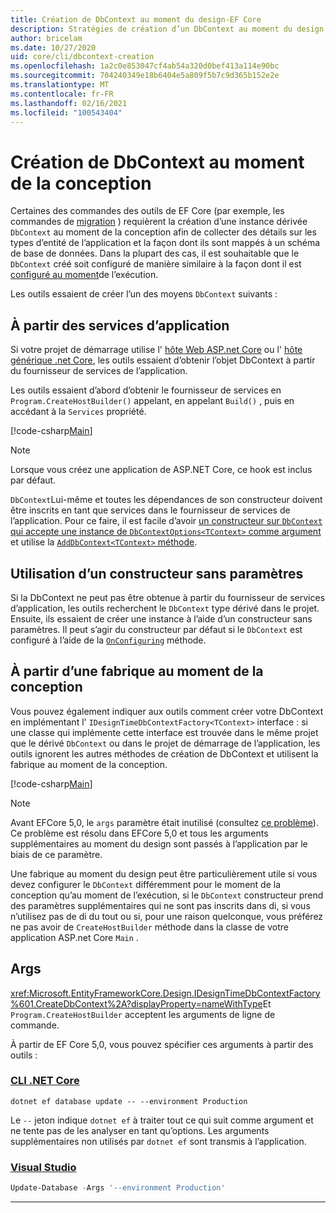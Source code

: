 ```yaml
---
title: Création de DbContext au moment du design-EF Core
description: Stratégies de création d’un DbContext au moment du design avec Entity Framework Core
author: bricelam
ms.date: 10/27/2020
uid: core/cli/dbcontext-creation
ms.openlocfilehash: 1a2c0e853047cf4ab54a320d0bef413a114e90bc
ms.sourcegitcommit: 704240349e18b6404e5a809f5b7c9d365b152e2e
ms.translationtype: MT
ms.contentlocale: fr-FR
ms.lasthandoff: 02/16/2021
ms.locfileid: "100543404"
---
```

# <a name="design-time-dbcontext-creation"></a>Création de DbContext au moment de la conception

Certaines des commandes des outils de EF Core (par exemple, les commandes de [migration][1] ) requièrent la création d’une instance dérivée `DbContext` au moment de la conception afin de collecter des détails sur les types d’entité de l’application et la façon dont ils sont mappés à un schéma de base de données. Dans la plupart des cas, il est souhaitable que le `DbContext` créé soit configuré de manière similaire à la façon dont il est [configuré au moment][2]de l’exécution.

Les outils essaient de créer l’un des moyens `DbContext` suivants :

## <a name="from-application-services"></a>À partir des services d’application

Si votre projet de démarrage utilise l' [hôte Web ASP.net Core][3] ou l' [hôte générique .net Core][4], les outils essaient d’obtenir l’objet DbContext à partir du fournisseur de services de l’application.

Les outils essaient d’abord d’obtenir le fournisseur de services en `Program.CreateHostBuilder()` appelant, en appelant `Build()` , puis en accédant à la `Services` propriété.

[!code-csharp[Main](../../../samples/core/Miscellaneous/CommandLine/ApplicationService.cs#ApplicationService)]

> [!NOTE]
> Lorsque vous créez une application de ASP.NET Core, ce hook est inclus par défaut.

`DbContext`Lui-même et toutes les dépendances de son constructeur doivent être inscrits en tant que services dans le fournisseur de services de l’application. Pour ce faire, il est facile d’avoir [un constructeur sur `DbContext` qui accepte une instance de `DbContextOptions<TContext>` comme argument][5] et utilise la [ `AddDbContext<TContext>` méthode][6].

## <a name="using-a-constructor-with-no-parameters"></a>Utilisation d’un constructeur sans paramètres

Si la DbContext ne peut pas être obtenue à partir du fournisseur de services d’application, les outils recherchent le `DbContext` type dérivé dans le projet. Ensuite, ils essaient de créer une instance à l’aide d’un constructeur sans paramètres. Il peut s’agir du constructeur par défaut si le `DbContext` est configuré à l’aide de la [`OnConfiguring`][7] méthode.

## <a name="from-a-design-time-factory"></a>À partir d’une fabrique au moment de la conception

Vous pouvez également indiquer aux outils comment créer votre DbContext en implémentant l' `IDesignTimeDbContextFactory<TContext>` interface : si une classe qui implémente cette interface est trouvée dans le même projet que le dérivé `DbContext` ou dans le projet de démarrage de l’application, les outils ignorent les autres méthodes de création de DbContext et utilisent la fabrique au moment de la conception.

[!code-csharp[Main](../../../samples/core/Miscellaneous/CommandLine/BloggingContextFactory.cs#BloggingContextFactory)]

> [!NOTE]
> Avant EFCore 5,0, le `args` paramètre était inutilisé (consultez [ce problème][8]).
> Ce problème est résolu dans EFCore 5,0 et tous les arguments supplémentaires au moment du design sont passés à l’application par le biais de ce paramètre.

Une fabrique au moment du design peut être particulièrement utile si vous devez configurer le `DbContext` différemment pour le moment de la conception qu’au moment de l’exécution, si le `DbContext` constructeur prend des paramètres supplémentaires qui ne sont pas inscrits dans di, si vous n’utilisez pas de di du tout ou si, pour une raison quelconque, vous préférez ne pas avoir de `CreateHostBuilder` méthode dans la classe de votre application ASP.net Core `Main` .

## <a name="args"></a>Args

<xref:Microsoft.EntityFrameworkCore.Design.IDesignTimeDbContextFactory%601.CreateDbContext%2A?displayProperty=nameWithType>Et `Program.CreateHostBuilder` acceptent les arguments de ligne de commande.

À partir de EF Core 5,0, vous pouvez spécifier ces arguments à partir des outils :

### <a name="net-core-cli"></a>[CLI .NET Core](#tab/dotnet-core-cli)

```dotnetcli
dotnet ef database update -- --environment Production
```

Le `--` jeton indique `dotnet ef` à traiter tout ce qui suit comme argument et ne tente pas de les analyser en tant qu’options. Les arguments supplémentaires non utilisés par `dotnet ef` sont transmis à l’application.

### <a name="visual-studio"></a>[Visual Studio](#tab/vs)

```powershell
Update-Database -Args '--environment Production'
```

***

  [1]: xref:core/managing-schemas/migrations/index
  [2]: xref:core/dbcontext-configuration/index
  [3]: /aspnet/core/fundamentals/host/web-host
  [4]: /aspnet/core/fundamentals/host/generic-host
  [5]: xref:core/dbcontext-configuration/index#constructor-argument
  [6]: xref:core/dbcontext-configuration/index#using-dbcontext-with-dependency-injection
  [7]: xref:core/dbcontext-configuration/index#onconfiguring
  [8]: https://github.com/dotnet/efcore/issues/8332
